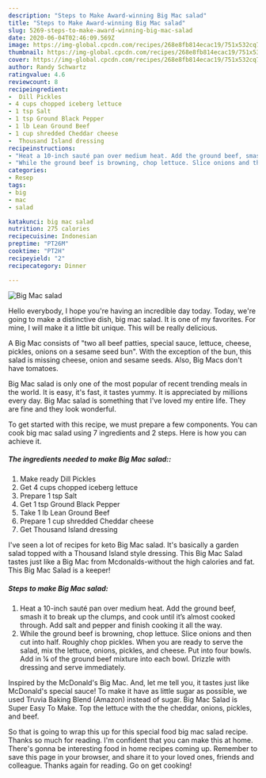 ```yaml
---
description: "Steps to Make Award-winning Big Mac salad"
title: "Steps to Make Award-winning Big Mac salad"
slug: 5269-steps-to-make-award-winning-big-mac-salad
date: 2020-06-04T02:46:09.569Z
image: https://img-global.cpcdn.com/recipes/268e8fb814ecac19/751x532cq70/big-mac-salad-recipe-main-photo.jpg
thumbnail: https://img-global.cpcdn.com/recipes/268e8fb814ecac19/751x532cq70/big-mac-salad-recipe-main-photo.jpg
cover: https://img-global.cpcdn.com/recipes/268e8fb814ecac19/751x532cq70/big-mac-salad-recipe-main-photo.jpg
author: Randy Schwartz
ratingvalue: 4.6
reviewcount: 8
recipeingredient:
-  Dill Pickles
- 4 cups chopped iceberg lettuce
- 1 tsp Salt
- 1 tsp Ground Black Pepper
- 1 lb Lean Ground Beef
- 1 cup shredded Cheddar cheese
-  Thousand Island dressing
recipeinstructions:
- "Heat a 10-inch sauté pan over medium heat. Add the ground beef, smash it to break up the clumps, and cook until it’s almost cooked through. Add salt and pepper and finish cooking it all the way."
- "While the ground beef is browning, chop lettuce. Slice onions and then cut into half. Roughly chop pickles. When you are ready to serve the salad, mix the lettuce, onions, pickles, and cheese. Put into four bowls. Add in ¼ of the ground beef mixture into each bowl. Drizzle with dressing and serve immediately."
categories:
- Resep
tags:
- big
- mac
- salad

katakunci: big mac salad
nutrition: 275 calories
recipecuisine: Indonesian
preptime: "PT26M"
cooktime: "PT2H"
recipeyield: "2"
recipecategory: Dinner

---
```



![Big Mac salad](https://img-global.cpcdn.com/recipes/268e8fb814ecac19/751x532cq70/big-mac-salad-recipe-main-photo.jpg)

Hello everybody, I hope you're having an incredible day today. Today, we're going to make a distinctive dish, big mac salad. It is one of my favorites. For mine, I will make it a little bit unique. This will be really delicious.

A Big Mac consists of &#34;two all beef patties, special sauce, lettuce, cheese, pickles, onions on a sesame seed bun&#34;. With the exception of the bun, this salad is missing cheese, onion and sesame seeds. Also, Big Macs don&#39;t have tomatoes.

Big Mac salad is only one of the most popular of recent trending meals in the world. It is easy, it's fast, it tastes yummy. It is appreciated by millions every day. Big Mac salad is something that I've loved my entire life. They are fine and they look wonderful.


To get started with this recipe, we must prepare a few components. You can cook big mac salad using 7 ingredients and 2 steps. Here is how you can achieve it.

##### The ingredients needed to make Big Mac salad::

1. Make ready  Dill Pickles
1. Get 4 cups chopped iceberg lettuce
1. Prepare 1 tsp Salt
1. Get 1 tsp Ground Black Pepper
1. Take 1 lb Lean Ground Beef
1. Prepare 1 cup shredded Cheddar cheese
1. Get  Thousand Island dressing


I&#39;ve seen a lot of recipes for keto Big Mac salad. It&#39;s basically a garden salad topped with a Thousand Island style dressing. This Big Mac Salad tastes just like a Big Mac from Mcdonalds-without the high calories and fat. This Big Mac Salad is a keeper! 

##### Steps to make Big Mac salad:

1. Heat a 10-inch sauté pan over medium heat. Add the ground beef, smash it to break up the clumps, and cook until it’s almost cooked through. Add salt and pepper and finish cooking it all the way.
1. While the ground beef is browning, chop lettuce. Slice onions and then cut into half. Roughly chop pickles.
When you are ready to serve the salad, mix the lettuce, onions, pickles, and cheese. Put into four bowls. Add in ¼ of the ground beef mixture into each bowl. Drizzle with dressing and serve immediately.


Inspired by the McDonald&#39;s Big Mac. And, let me tell you, it tastes just like McDonald&#39;s special sauce! To make it have as little sugar as possible, we used Truvia Baking Blend (Amazon) instead of sugar. Big Mac Salad is Super Easy To Make. Top the lettuce with the the cheddar, onions, pickles, and beef. 

So that is going to wrap this up for this special food big mac salad recipe. Thanks so much for reading. I'm confident that you can make this at home. There's gonna be interesting food in home recipes coming up. Remember to save this page in your browser, and share it to your loved ones, friends and colleague. Thanks again for reading. Go on get cooking!
